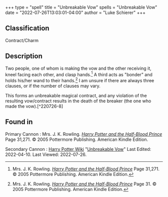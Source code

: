 +++
type = "spell"
title = "Unbreakable Vow"
spells = "Unbreakable Vow"
date = "2022-07-26T13:03:01-04:00"
author = "Luke Schierer"
+++

## Classification

Contract/Charm

## Description

Two people, one of whom is making the vow and the other receiving it, kneel
facing each other, and clasp hands.[^220726-6] A third acts as "bonder" and
holds his/her wand to their hands.[^220726-7]  I am unsure if there are always
three clauses, or if the number of clauses may vary.

This forms an unbreakable magical contract, and any violation of the resulting
vow/contract results in the death of the breaker (the one who made the
vow).[^220726-8]

[^220726-6]: Mrs. J. K. Rowling.
    _[Harry Potter and the Half-Blood Prince](https://www.goodreads.com/book/show/1.Harry_Potter_and_the_Half_Blood_Prince)_
    Page 31,271.
    © 2005 Pottermore Publishing. American Kindle Edition.

[^220726-7]: Mrs. J. K. Rowling.
    _[Harry Potter and the Half-Blood Prince](https://www.goodreads.com/book/show/1.Harry_Potter_and_the_Half_Blood_Prince)_
    Page 31.
    © 2005 Pottermore Publishing. American Kindle Edition.

[^220726-7]: Mrs. J. K. Rowling.
    _[Harry Potter and the Half-Blood Prince](https://www.goodreads.com/book/show/1.Harry_Potter_and_the_Half_Blood_Prince)_
    Page 271.
    © 2005 Pottermore Publishing. American Kindle Edition.

## Found in

Primary Cannon
:   Mrs. J. K. Rowling.
    _[Harry Potter and the Half-Blood Prince](https://www.goodreads.com/book/show/1.Harry_Potter_and_the_Half_Blood_Prince)_
    Page 31,271.
    © 2005 Pottermore Publishing. American Kindle Edition.

Secondary Cannon
:   [Harry Potter Wiki](https://harrypotter.fandom.com/)
    "[Unbreakable Vow](https://harrypotter.fandom.com/wiki/Unbreakable_Vow)"
    Last Edited: 2022-04-10. Last Viewed: 2022-07-26.
